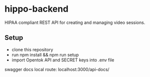 # hippo-backend
HIPAA compliant REST API for creating and managing video sessions.

## Setup
* clone this repository
* run npm install && npm run setup
* import Opentok API and SECRET keys into .env file


swagger docs local route: localhost:3000/api-docs/

